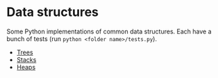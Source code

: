 # Data structures
Some Python implementations of common data structures. Each have a bunch of tests (run `python <folder name>/tests.py`).

- [Trees](https://git.bartdegoede.nl/bart/datastructures/tree/master/trees)
- [Stacks](https://git.bartdegoede.nl/bart/datastructures/tree/master/stacks)
- [Heaps](https://git.bartdegoede.nl/bart/datastructures/tree/master/stacks)
